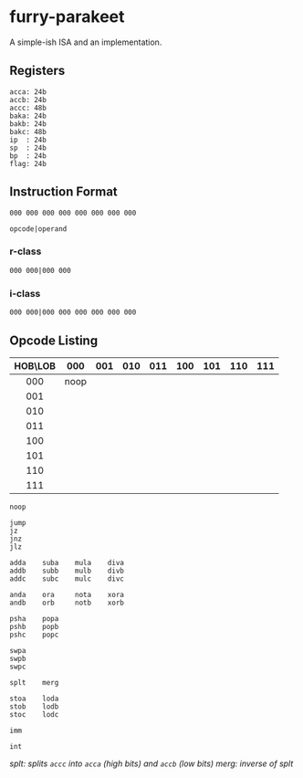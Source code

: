 # furry-parakeet
A simple-ish ISA and an implementation.

## Registers

    acca: 24b
    accb: 24b
    accc: 48b
    baka: 24b
    bakb: 24b
    bakc: 48b
    ip  : 24b
    sp  : 24b
    bp  : 24b
    flag: 24b

## Instruction Format

    000 000 000 000 000 000 000 000

    opcode|operand

### r-class

    000 000|000 000

### i-class

    000 000|000 000 000 000 000 000

## Opcode Listing

HOB\LOB |  000 | 001 | 010 | 011 | 100 | 101 | 110 | 111
   :-:  |  :-: | :-: | :-: | :-: | :-: | :-: | :-: | :-:
   000  | noop |     |     |     |     |     |     | 
   001  |      |     |     |     |     |     |     | 
   010  |      |     |     |     |     |     |     | 
   011  |      |     |     |     |     |     |     | 
   100  |      |     |     |     |     |     |     | 
   101  |      |     |     |     |     |     |     | 
   110  |      |     |     |     |     |     |     | 
   111  |      |     |     |     |     |     |     | 

    noop

    jump
    jz
    jnz
    jlz

    adda    suba    mula    diva
    addb    subb    mulb    divb
    addc    subc    mulc    divc

    anda    ora     nota    xora
    andb    orb     notb    xorb

    psha    popa
    pshb    popb
    pshc    popc

    swpa
    swpb
    swpc

    splt    merg

    stoa    loda
    stob    lodb
    stoc    lodc

    imm

    int

_splt: splits `accc` into `acca` (high bits) and `accb` (low bits)_
_merg: inverse of splt_
